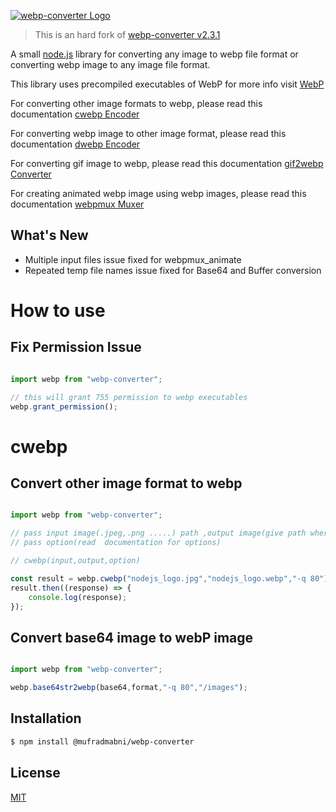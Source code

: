 [![webp-converter Logo](images/nlogo.gif)](https://www.npmjs.com/package/webp-converter)

> This is an hard fork of [webp-converter v2.3.1](https://www.npmjs.com/package/webp-converter)

A small [node.js](http://nodejs.org) library for converting any image to webp file format or converting webp image to any image file format.


This library uses precompiled executables of WebP for more info visit [WebP](https://developers.google.com/speed/webp)

For converting other image formats to webp, please read this documentation  [cwebp Encoder](https://developers.google.com/speed/webp/docs/cwebp)

For converting webp image to other image format, please read this documentation  [dwebp Encoder](https://developers.google.com/speed/webp/docs/dwebp)

For converting gif image to webp, please read this documentation [gif2webp Converter](https://developers.google.com/speed/webp/docs/gif2webp)

For creating animated webp image using webp images, please read this documentation [webpmux Muxer](https://developers.google.com/speed/webp/docs/webpmux)


## What's New 
* Multiple input files issue fixed for webpmux_animate
* Repeated temp file names issue fixed for Base64 and Buffer conversion

# How to use

## Fix Permission Issue

```ts

import webp from "webp-converter";

// this will grant 755 permission to webp executables
webp.grant_permission();

```

# cwebp

## Convert other image format to webp

```ts

import webp from "webp-converter";

// pass input image(.jpeg,.png .....) path ,output image(give path where to save and image file name with .webp extension)
// pass option(read  documentation for options)

// cwebp(input,output,option)

const result = webp.cwebp("nodejs_logo.jpg","nodejs_logo.webp","-q 80");
result.then((response) => {
	console.log(response);
});


```

## Convert base64 image to webP image

```ts

import webp from "webp-converter";

webp.base64str2webp(base64,format,"-q 80","/images");

```

## Installation

```bash
$ npm install @mufradmabni/webp-converter
```

## License

  [MIT](LICENSE)
